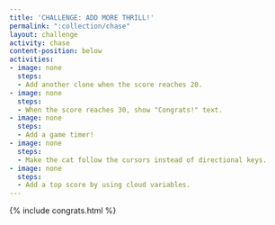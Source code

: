 ```yaml
---
title: 'CHALLENGE: ADD MORE THRILL!'
permalink: ":collection/chase"
layout: challenge
activity: chase
content-position: below
activities:
- image: none
  steps:
  - Add another clone when the score reaches 20.
- image: none
  steps:
  - When the score reaches 30, show "Congrats!" text.
- image: none
  steps:
  - Add a game timer!
- image: none
  steps:
  - Make the cat follow the cursors instead of directional keys.
- image: none
  steps:
  - Add a top score by using cloud variables.
---
```


{% include congrats.html %}
